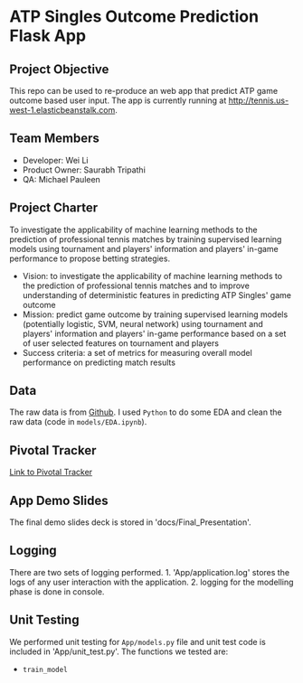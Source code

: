 # ATP Singles Outcome Prediction Flask App

## Project Objective 
This repo can be used to re-produce an web app that predict ATP game outcome based user input. The app is currently running at http://tennis.us-west-1.elasticbeanstalk.com.

## Team Members
* Developer: Wei Li
* Product Owner: Saurabh Tripathi
* QA: Michael Pauleen

## Project Charter

To investigate the applicability of machine learning methods to the prediction of professional tennis matches by training supervised learning models using tournament and players' information and players' in-game performance to propose betting strategies.

* Vision: to investigate the applicability of machine learning methods to the prediction of professional tennis matches and to improve understanding of deterministic features in predicting ATP Singles' game outcome
* Mission: predict game outcome by training supervised learning models (potentially logistic, SVM, neural network) using tournament and players' information and players' in-game performance based on a set of user selected features on tournament and players  
* Success criteria: a set of metrics for measuring overall model performance on predicting match results

## Data
The raw data is from [Github](https://github.com/JeffSackmann/tennis_atp). I used `Python` to do some EDA and clean the raw data (code in `models/EDA.ipynb`).

## Pivotal Tracker
[Link to Pivotal Tracker](https://www.pivotaltracker.com/n/projects/2142964)

## App Demo Slides
The final demo slides deck is stored in 'docs/Final_Presentation'.

## Logging
There are two sets of logging performed.
	1. 'App/application.log' stores the logs of any user interaction with the application.
	2. logging for the modelling phase is done in console.

## Unit Testing
We performed unit testing for `App/models.py` file and unit test code is included in 'App/unit_test.py'. The functions we tested are:
* `train_model`